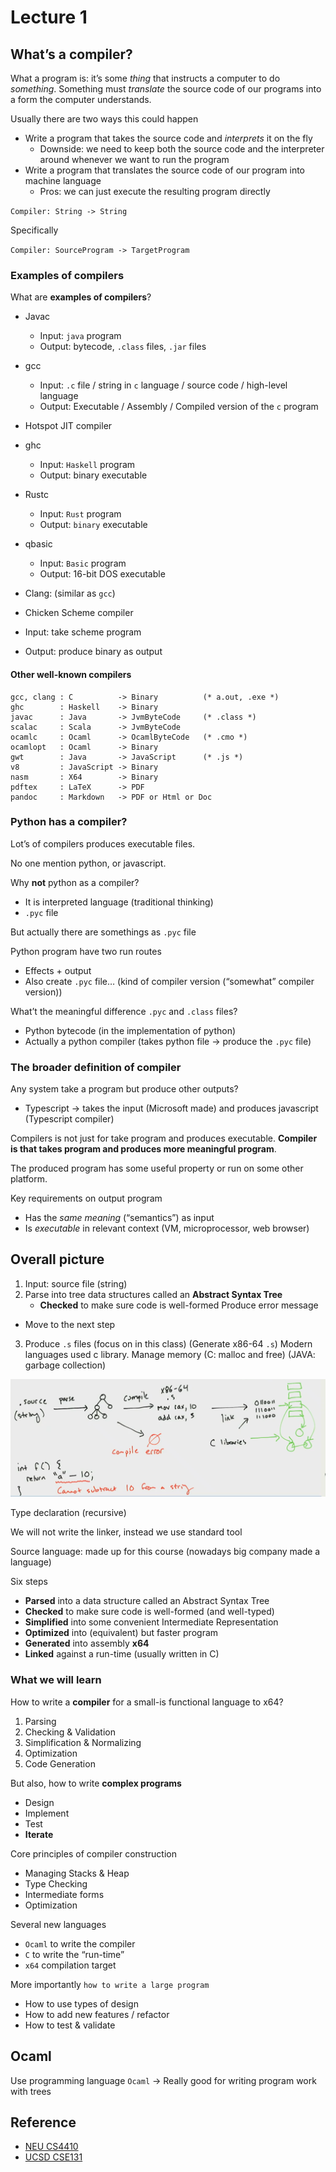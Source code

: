 # Lecture 1

## What’s a compiler?

What a program is: it’s some *thing* that instructs a computer to do *something*.  Something must *translate* the source code of our programs into a form the computer understands. 

Usually there are two ways this could happen

- Write a program that takes the source code and *interprets* it on the fly
  - Downside: we need to keep both the source code and the interpreter around whenever we want to run the program
- Write a program that translates the source code of our program into machine language
  - Pros: we can just execute the resulting program directly

`Compiler: String -> String`

Specifically 

`Compiler: SourceProgram -> TargetProgram`

### Examples of compilers

What are **examples of compilers**?

- Javac
  - Input: `java` program
  - Output: bytecode, `.class` files, `.jar` files
- gcc
  - Input: `.c` file / string in `c` language / source code / high-level language
  - Output: Executable / Assembly / Compiled version of the `c` program
- Hotspot JIT compiler
- ghc
  - Input: `Haskell` program
  - Output: binary executable
- Rustc
  - Input: `Rust` program
  - Output: `binary` executable
- qbasic
  - Input: `Basic` program
  - Output: 16-bit DOS executable
- Clang: (similar as `gcc`)

-  Chicken Scheme compiler
  - Input: take scheme program
  - Output: produce binary as output

#### Other well-known compilers

```
gcc, clang : C          -> Binary          (* a.out, .exe *)
ghc        : Haskell    -> Binary
javac      : Java       -> JvmByteCode     (* .class *)
scalac     : Scala      -> JvmByteCode
ocamlc     : Ocaml      -> OcamlByteCode   (* .cmo *)
ocamlopt   : Ocaml      -> Binary
gwt        : Java       -> JavaScript      (* .js *)
v8         : JavaScript -> Binary
nasm       : X64        -> Binary
pdftex     : LaTeX      -> PDF
pandoc     : Markdown   -> PDF or Html or Doc
```

### Python has a compiler?

Lot’s of compilers produces executable files. 

No one mention python, or javascript. 

Why **not** python as a compiler?

- It is interpreted language (traditional thinking)
- `.pyc`  file

But actually there are somethings as `.pyc` file

Python program have two run routes

- Effects + output
- Also create `.pyc` file… (kind of compiler version (“somewhat” compiler version))

What’t the meaningful difference `.pyc` and `.class` files?

- Python bytecode (in the implementation of python)
- Actually a python compiler (takes python file -> produce the `.pyc` file)

### The broader definition of compiler

Any system take a program but produce other outputs?

- Typescript -> takes the input (Microsoft made) and produces javascript
  (Typescript compiler)

Compilers is not just for take program and produces executable. **Compiler is that takes program and produces more meaningful program**.

The produced program has some useful property or run on some other platform. 

Key requirements on output program

- Has the *same meaning* (“semantics”) as input
- Is *executable* in relevant context (VM, microprocessor, web browser)

## Overall picture

1. Input: source file (string)
2. Parse into tree data structures called an **Abstract Syntax Tree**
   - **Checked** to make sure code is well-formed
     Produce error message
- Move to the next step
3. Produce `.s` files (focus on in this class)
   (Generate x86-64 `.s`) 
   Modern languages used c library. Manage memory (C: malloc and free)
   (JAVA: garbage collection) 

![image-20200111233559367](l1.assets/image-20200111233559367.png)

Type declaration (recursive)

We will not write the linker, instead we use standard tool

Source language: made up for this course (nowadays big company made a language)

Six steps

- **Parsed** into a data structure called an Abstract Syntax Tree
- **Checked** to make sure code is well-formed (and well-typed)
- **Simplified** into some convenient Intermediate Representation
- **Optimized** into (equivalent) but faster program
- **Generated** into assembly **x64**
- **Linked** against a run-time (usually written in C)

### What we will learn

How to write a **compiler** for a small-is functional language to x64?

1. Parsing
2. Checking & Validation
3. Simplification & Normalizing
4. Optimization
5. Code Generation

But also, how to write **complex programs**

- Design
- Implement
- Test
- **Iterate**

Core principles of compiler construction

- Managing Stacks & Heap
- Type Checking
- Intermediate forms
- Optimization

Several new languages

- `Ocaml` to write the compiler
- `C` to write the “run-time”
- `x64` compilation target

More importantly `how to write a large program`

- How to use types of design
- How to add new features / refactor
- How to test & validate

## Ocaml

Use programming language `Ocaml` -> Really good for writing program work with trees

## Reference

- [NEU CS4410](https://course.ccs.neu.edu/cs4410/lec_intro_notes.html)
- [UCSD CSE131](https://ucsd-cse131-f19.github.io/lectures/09-26-lec1/notes.pdf)

